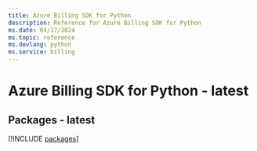 ```yaml
---
title: Azure Billing SDK for Python
description: Reference for Azure Billing SDK for Python
ms.date: 04/17/2024
ms.topic: reference
ms.devlang: python
ms.service: billing
---
```

# Azure Billing SDK for Python - latest
## Packages - latest
[!INCLUDE [packages](billing-index.md)]